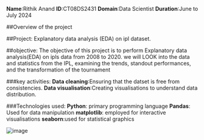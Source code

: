**Name**:Rithik Anand
**ID**:CT08DS2431
**Domain**:Data Scientist
**Duration**:June to July 2024


##Overview of the project

##Project: Explanatory data analysis (EDA) on ipl dataset.


##objective: The objective of this project is to perform Explanatory data analysis(EDA) on ipls data from 2008 to 2020. we will LOOK into the data and statistics from the IPL, examining the trends, standout performances, and the transformation of the tournament

###key activities:
**Data cleaning**:Ensuring that the datset is free from consistencies.
**Data visualisation**:Creating visualisations to understand data distribution.

###Technologies used:
**Python**: primary programming language
**Pandas**: Used for data manipulation
**matplotlib**: employed for interactive visualisations
**seaborn**:used for statistical graphics










![image](https://github.com/rithik2812/CODTECH-task1/assets/130275809/ca39d792-a265-4347-8ac7-59c1bddc1a49)


















